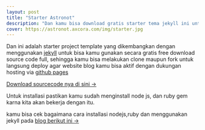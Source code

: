 ```yaml
---
layout: post
title: "Starter Astronot"
description: "Dan kamu bisa download gratis starter tema jekyll ini untuk website dan blog mu"
cover: https://astronot.axcora.com/img/starter.jpg
---
```


Dan ini adalah starter project template yang dikembangkan dengan menggunakan [jekyll](https://jekyllrb.com) untuk bisa kamu gunakan secara gratis free download source code full, sehingga kamu bisa melakukan clone maupun fork untuk langsung deploy agar website blog kamu bisa aktif dengan dukungan hosting via [github pages](https://github.com)

[Download sourcecode nya di sini →](https://github.com/mesinkasir/astronotcss)

Untuk installasi pastikan kamu sudah menginstall node js, dan ruby gem karna kita akan bekerja dengan itu.

kamu bisa cek bagaimana cara installasi nodejs,ruby dan menggunakan jekyll pada [blog berikut ini →](https://www.hockeycomputindo.com/2022/04/auto-seo-dengan-cuteblog-for-jekyll.html)